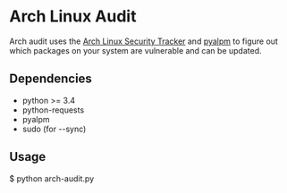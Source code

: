 # Arch Linux Audit

Arch audit uses the [Arch Linux Security Tracker](https://github.com/anthraxx/arch-security-tracker)
and [pyalpm](https://git.archlinux.org/users/remy/pyalpm.git/) to figure out which packages on your system are vulnerable and can be updated.

## Dependencies

* python >= 3.4
* python-requests
* pyalpm
* sudo (for --sync)

## Usage

$ python arch-audit.py

